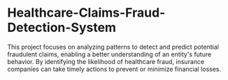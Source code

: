 # Healthcare-Claims-Fraud-Detection-System
This project focuses on analyzing patterns to detect and predict potential fraudulent claims, enabling a better understanding of an entity's future behavior. By identifying the likelihood of healthcare fraud, insurance companies can take timely actions to prevent or minimize financial losses.
